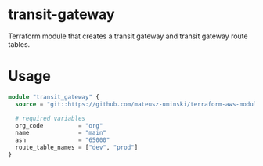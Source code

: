 # transit-gateway

Terraform module that creates a transit gateway and transit gateway route tables.

# Usage
```terraform
module "transit_gateway" {
  source = "git::https://github.com/mateusz-uminski/terraform-aws-modules//transit-gateway?ref=main"

  # required variables
  org_code          = "org"
  name              = "main"
  asn               = "65000"
  route_table_names = ["dev", "prod"]
}
```
